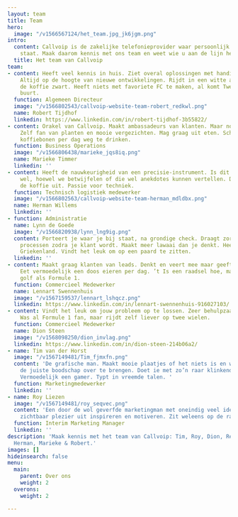 ```yaml
---
layout: team
title: Team
hero:
  image: "/v1566567124/het_team.jpg_jk6jgm.png"
intro:
  content: Callvoip is de zakelijke telefonieprovider waar persoonlijk contact centraal
    staat. Maak daarom kennis met ons team en weet wie u aan de lijn heeft.
  title: Het team van Callvoip
team:
- content: Heeft veel kennis in huis. Ziet overal oplossingen met handige apparatuur.
    Altijd op de hoogte van nieuwe ontwikkelingen. Rijdt in een witte auto en drinkt
    de koffie zwart. Heeft niets met favoriete FC te maken, al komt Twente uit dezelfde
    buurt.
  function: Algemeen Directeur
  image: "/v1566802543/callvoip-website-team-robert_redkwl.png"
  name: Robert Tijdhof
  linkedin: https://www.linkedin.com/in/robert-tijdhof-3b55822/
- content: Orakel van Callvoip. Maakt ambassadeurs van klanten. Maar nog liever fans.
    Zelf fan van planten en mooie vergezichten. Mag graag uit eten. Schijnt een zak
    koffiebonen per dag weg te drinken.
  function: Business Operations
  image: "/v1566806438/marieke_jqs8iq.png"
  name: Marieke Timmer
  linkedin: ''
- content: Heeft de nauwkeurigheid van een precisie-instrument. Is dit misschien ook
    wel, hoewel we betwijfelen of die wel anekdotes kunnen vertellen. Deelt graag
    de koffie uit. Passie voor techniek.
  function: Technisch logistiek medewerker
  image: "/v1566802563/callvoip-website-team-herman_mdldbx.png"
  name: Herman Willems
  linkedin: ''
- function: Administratie
  name: Lynn de Goede
  image: "/v1566820938/lynn_lng9ig.png"
  content: Porteert je waar je bij staat, na grondige check. Draagt zorg voor alle
    processen zodra je klant wordt. Maakt meer lawaai dan je denkt. Heeft iets met
    Griekenland. Vindt het leuk om op een paard te zitten.
  linkedin: ''
- content: Maakt graag klanten van leads. Denkt en veert mee maar geeft ook advies.
    Eet vermoedelijk een doos eieren per dag. ’t Is een raadsel hoe, maar kijkt zowel
    golf als Formule 1.
  function: Commercieel Medewerker
  name: Lennart Swennenhuis
  image: "/v1567159537/lennart_lshqcz.png"
  linkedin: https://www.linkedin.com/in/lennart-swennenhuis-916027103/
- content: Vindt het leuk om jouw probleem op te lossen. Zeer behulpzaam te noemen.
    Was al Formule 1 fan, maar rijdt zelf liever op twee wielen.
  function: Commercieel Medewerker
  name: Dion Steen
  image: "/v1568098250/dion_invlag.png"
  linkedin: https://www.linkedin.com/in/dion-steen-214b06a2/
- name: Tim van der Horst
  image: "/v1567149481/Tim_fjmxfn.png"
  content: 'De grafische man. Maakt mooie plaatjes of het niets is en weet daarbij
    de juiste boodschap over te brengen. Doet ie met zo’n raar klinkend toetenbord.
    Vermoedelijk een gamer. Typt in vreemde talen. '
  function: Marketingmedewerker
  linkedin: ''
- name: Roy Liezen
  image: "/v1567149481/roy_seqvec.png"
  content: 'Een door de wol geverfde marketingman met oneindig veel ideeën. Deelt deze ideeën graag naast vele andere zaken. Haalt
    zichtbaar plezier uit inspireren en motiveren. Zit weleens op de racefiets. En voedt ook nog een dochter op. '
  function: Interim Marketing Manager
  linkedin: ''
description: 'Maak kennis met het team van Callvoip: Tim, Roy, Dion, Remco, Lynn,
  Herman, Marieke & Robert.'
images: []
hideinsearch: false
menu:
  main:
    parent: Over ons
    weight: 2
  overons:
    weight: 2

---
```

